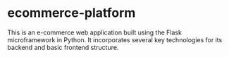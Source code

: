 # ecommerce-platform
This is an e-commerce web application built using the Flask microframework in Python. It incorporates several key technologies for its backend and basic frontend structure.
